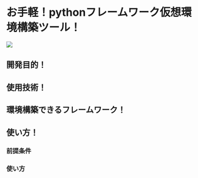 # お手軽！pythonフレームワーク仮想環境構築ツール！
<img src="https://img.shields.io/badge/-shell%20script-fdfdfdfdf.svg?logo=&style=for-the-badge">

## 開発目的！
## 使用技術！
## 環境構築できるフレームワーク！
## 使い方！
### 前提条件
### 使い方
